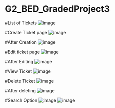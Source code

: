 # G2_BED_GradedProject3

#List of Tickets
![image](https://user-images.githubusercontent.com/78747526/231830643-4c39ba9c-b40c-44ca-b195-0200d73b09e0.png)


#Create Ticket page
![image](https://user-images.githubusercontent.com/78747526/231831065-3f80205e-0126-46c1-8c4e-f9c8034f4472.png)

#After Creation
![image](https://user-images.githubusercontent.com/78747526/231831227-f0002bb7-9b7e-4c63-9e29-995977c587a4.png)


#Edit ticket page
![image](https://user-images.githubusercontent.com/78747526/231831587-f9ded717-030b-4269-b9c4-1f5c8feccdb0.png)

#After Editing
![image](https://user-images.githubusercontent.com/78747526/231831858-fc8420b0-5031-4055-9e8e-42d675fd7f46.png)


#View Ticket
![image](https://user-images.githubusercontent.com/78747526/231832016-3cb1ac77-4084-4d1a-946a-22efbc51e690.png)

#Delete Ticket
![image](https://user-images.githubusercontent.com/78747526/231832168-54fbfe5a-8992-401e-9d2d-15d698b16f69.png)

#After deleting
![image](https://user-images.githubusercontent.com/78747526/231832245-4de2f3e0-1963-485e-959e-c9de7589c191.png)


#Search Option
![image](https://user-images.githubusercontent.com/78747526/231832468-84f827cd-06aa-4072-bf44-be609db04c95.png)
![image](https://user-images.githubusercontent.com/78747526/231832580-55e04061-b81c-48ad-a806-a63dcb6de9b3.png)




